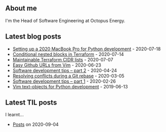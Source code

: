 ## About me
I'm the Head of Software Engineering at Octopus Energy.
## Latest blog posts
- [Setting up a 2020 MacBook Pro for Python development](https://codeinthehole.com/guides/settings-up-a-2020-macbook-for-python-development/) - 2020-07-18
- [Conditional nested blocks in Terraform](https://codeinthehole.com/tips/conditional-nested-blocks-in-terraform/) - 2020-07-14
- [Maintainable Terraform CIDR lists](https://codeinthehole.com/tips/terraform-cidrs/) - 2020-07-07
- [Easy Github URLs from Vim](https://codeinthehole.com/tips/easy-github-urls-from-vim/) - 2020-06-23
- [Software development tips – part 2](https://codeinthehole.com/tips/software-development-tips-part2/) - 2020-04-24
- [Resolving conflicts during a Git rebase](https://codeinthehole.com/guides/resolving-conflicts-during-a-git-rebase/) - 2020-03-05
- [Software development tips – part 1](https://codeinthehole.com/tips/software-development-tips-part1/) - 2020-02-26
- [Vim text-objects for Python development](https://codeinthehole.com/tips/vim-text-objects/) - 2019-06-13
## Latest TIL posts
I learnt...
- [Posts](https://til.codeinthehole.com/posts/) on 2020-09-04
